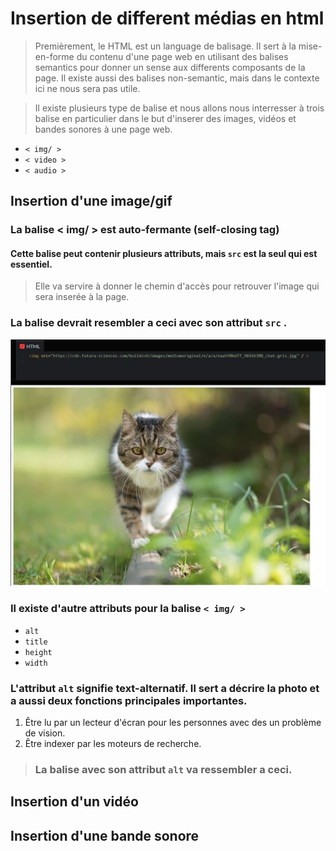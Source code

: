 # Insertion de different médias en html
>Premièrement, le HTML est un language de balisage. Il sert à la mise-en-forme du contenu d'une page web en utilisant des balises semantics pour donner un sense aux differents composants de la page. Il existe aussi des balises non-semantic, mais dans le contexte ici ne nous sera pas utile.

>Il existe plusieurs type de balise et nous allons nous interresser à trois balise en particulier dans le but d'inserer des images, vidéos et bandes sonores à une page web.
* `< img/ >`
* `< video >`
* `< audio >`

## Insertion d'une image/gif
### La balise < img/ > est auto-fermante (self-closing tag)

#### Cette balise peut contenir plusieurs attributs, mais `src` est la seul qui est essentiel.
> Elle va servire à donner le chemin d'accès pour retrouver l'image qui sera inserée à la page.
### La balise devrait resembler a ceci avec son attribut `src` .

  ![example avec attribut src](media/image_src.PNG)

### Il existe d'autre attributs pour la balise `< img/ >`
* `alt`
* `title`
* `height`
* `width`

### L'attribut `alt` signifie text-alternatif. Il sert a décrire la photo et a aussi deux fonctions principales importantes.
1. Être lu par un lecteur d'écran pour les personnes avec des un problème de vision.
2. Être indexer par les moteurs de recherche.

> ### La balise avec son attribut `alt` va ressembler a ceci.

## Insertion d'un vidéo

## Insertion d'une bande sonore

